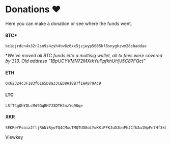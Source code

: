 # Donations ❤️

Here you can make a donation or see where the funds went.

#### BTC*

```
bc1qjrdcn4x32r2sn9s4zyh4tw8z6xx5jzjwyp5085kf8snygkzwm28shaddae
```

**We've moved all BTC funds into a multisig wallet, all tx fees were covered by 313.
Old address "1BpUCYVMN72MXtkYuPpfkhUHjJ5C87FQct"*

#### ETH  

```
0x62324c3F183f6165D8a33CED8A18B7f1eA879Ac9
```

#### LTC  

```
LSfT4gQhYDLcMd9GqBH7J3DTH2mzYq9Uqe
```

#### XKR  

```
SEKReYFsoia2ftjRANiRyoTQ4CMxuTMQTUD8oLYwXKiPFKJuDJbnPhJCfUAu1NpFn7Hf3khtfEE7wXQ1JAnJVPfSff9WfueaduZ
```

Viewkey 

